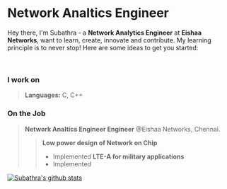 # Network Analtics Engineer
Hey there, I'm Subathra - a **Network Analytics Engineer** at **Eishaa Networks**, want to learn, create, innovate and contribute. My learning principle is to never stop! 
Here are some ideas to get you started:


<br>

### I work on
> **Languages:** C, C++

### On the Job
> **Network Analtics Engineer Engineer** @Eishaa Networks, Chennai.
>>**Low power design of Network on Chip** 
  >> * Implemented
>>**LTE-A for military applications** 
  >> * Implemented


[![Subathra's github stats](https://github-readme-stats.vercel.app/api?username=Subathra19&hide=prs,issues,contribs&show_icons=true&theme=dracula)](https://github.com/anuraghazra/github-readme-stats)

[Github]: https://github.com/Subathra19?tab=repositories
[LinkedIn]: https://www.linkedin.com/in/sri-subathra-devi-b-50735280/
